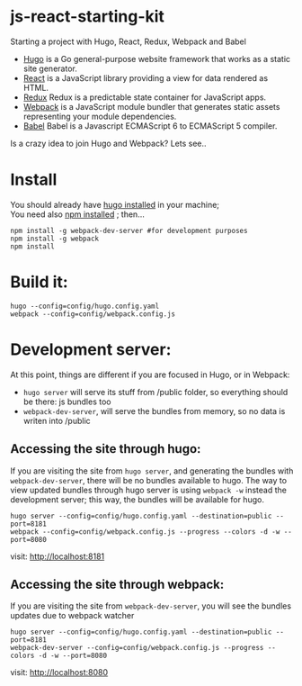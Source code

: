 # js-react-starting-kit
Starting a project with Hugo, React, Redux, Webpack and Babel

- [Hugo](https://gohugo.io/overview/introduction) is a Go general-purpose website framework that works as a static site generator.
- [React](https://facebook.github.io/react) is a JavaScript library providing a view for data rendered as HTML.
- [Redux](http://redux.js.org) Redux is a predictable state container for JavaScript apps.
- [Webpack](https://webpack.github.io) is a JavaScript module bundler that generates static assets representing your module dependencies.
- [Babel](https://babeljs.io) Babel is a Javascript ECMAScript 6 to ECMAScript 5 compiler.

Is a crazy idea to join Hugo and Webpack?
Lets see..

Install
===
You should already have [hugo installed](https://gohugo.io/overview/installing/) in your machine;<br />
You need also [npm installed](https://docs.npmjs.com/getting-started/installing-node) ; then...
```
npm install -g webpack-dev-server #for development purposes
npm install -g webpack
npm install
```

Build it:
===
```
hugo --config=config/hugo.config.yaml
webpack --config=config/webpack.config.js
```

Development server:
===
At this point, things are different if you are focused in Hugo, or in Webpack:
* `hugo server` will serve its stuff from /public folder, so everything should be there: js bundles too
* `webpack-dev-server`, will serve the bundles from memory, so no data is writen into /public 

Accessing the site through hugo:
---
If you are visiting the site from `hugo server`, and generating the bundles with `webpack-dev-server`, there will be no bundles available to hugo.
The way to view updated bundles through hugo server is using `webpack -w` instead the development server; this way, the bundles will be available for hugo.
```
hugo server --config=config/hugo.config.yaml --destination=public --port=8181
webpack --config=config/webpack.config.js --progress --colors -d -w --port=8080
```
visit: [http://localhost:8181]()

Accessing the site through webpack:
---
If you are visiting the site from `webpack-dev-server`, you will see the bundles updates due to webpack watcher
```
hugo server --config=config/hugo.config.yaml --destination=public --port=8181
webpack-dev-server --config=config/webpack.config.js --progress --colors -d -w --port=8080
```
visit: [http://localhost:8080]()
